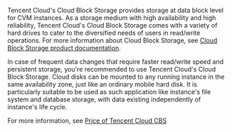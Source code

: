 Tencent Cloud's Cloud Block Storage provides storage at data block level for CVM instances. As a storage medium with high availability and high reliability, Tencent Cloud's Cloud Block Storage comes with a variety of hard drives to cater to the diversified needs of users in read/write operations. For more information about Cloud Block Storage, see [Cloud Block Storage product documentation](https://intl.cloud.tencent.com/doc/product/362).

In case of frequent data changes that require faster read/write speed and persistent storage, you're recommended to use Tencent Cloud's Cloud Block Storage. Cloud disks can be mounted to any running instance in the same availability zone, just like an ordinary mobile hard disk. It is particularly suitable to be used as such application like instance's file system and database storage, with data existing independently of instance's life cycle. 

For more information, see [Price of Tencent Cloud CBS](https://intl.cloud.tencent.com/doc/product/362/2413)

